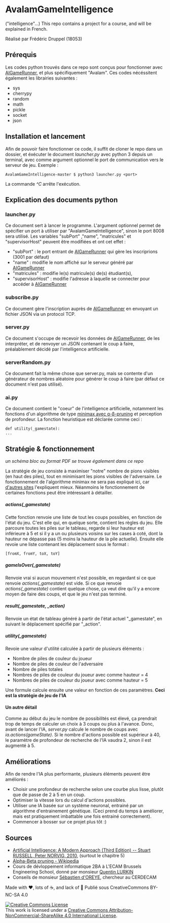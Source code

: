 # AvalamGameIntelligence

("intelligence"...)
This repo contains a project for a course, and will be explained in French.

Réalisé par Frédéric Druppel (18053)

## Prérequis 

Les codes python trouvés dans ce repo sont conçus pour fonctionner avec [AIGameRunner](https://github.com/ECAM-Brussels/AIGameRunner), et plus spécifiquement "Avalam".
Ces codes nécéssitent également les librairies suivantes :

- sys
- cherrypy
- random
- math
- pickle
- socket
- json

## Installation et lancement

Afin de pouvoir faire fonctionner ce code, il suffit de cloner le repo dans un dossier, et éxécuter le document *launcher.py* avec python 3 depuis un terminal, avec comme argument optionnel le port de communication vers le serveur de jeu.
Exemple :

```
AvalamGameIntelligence-master $ python3 launcher.py <port>
```

La commande *^C* arrête l'exécution.

## Explication des documents python

### launcher&#46;py <port>

Ce document sert à lancer le programme. L'argument <port> optionnel permet de spécifier un port à utiliser par  "AvalamGameIntelligence", sinon le port 8008 sera utilisé.
Les variables "subPort" ,"name", "matricules" et "supervisorHost" peuvent être modifiées et ont cet effet :

- "subPort" : le port entrant de [AIGameRunner](https://github.com/ECAM-Brussels/AIGameRunner) qui gère les inscriprions (3001 par défaut)
- "name" : modifie le nom affiché sur le serveur généré par [AIGameRunner](https://github.com/ECAM-Brussels/AIGameRunner)
- "matricules" : modifie le(s) matricule(s) de(s) étudiant(s), 
- "supervisorHost" : modifie l'adresse à laquelle se connecter pour accéder à [AIGameRunner](https://github.com/ECAM-Brussels/AIGameRunner)

### subscribe&#46;py

Ce document gère l'inscription auprès de [AIGameRunner](https://github.com/ECAM-Brussels/AIGameRunner) en envoyant un fichier JSON via un protocol TCP.

### server&#46;py

Ce document s'occupe de recevoir les données de [AIGameRunner](https://github.com/ECAM-Brussels/AIGameRunner), de les interpréter, et de renvoyer un JSON contenant le coup à faire, préalablement décidé par l'intelligence artificielle.

### serverRandom&#46;py

Ce document fait la même chose que server&#46;py, mais se contente d'un générateur de nombres aléatoire pour générer le coup à faire (par défaut ce document n'est pas utilisé).

### ai&#46;py

Ce document contient le "coeur" de l'intelligence artificielle, notamment les fonctions d'un algorithme de type [minimax avec ɑ-β-pruning](https://en.wikipedia.org/wiki/Alpha–beta_pruning) et perception de profondeur. La fonction heuristique est déclarée comme ceci :

```
def utility(_gamestate):
...
```

## Stratégie & fonctionnement

*un schéma bloc au format PDF se trouve également dans ce repo*

La stratégie de jeu consiste à maximiser "notre" nombre de pions visibles (en haut des piles), tout en minimisant les pions visibles de l'adversaire.
Le fonctionnement de l'algorithme minimax ne sera pas expliqué ici, car [d'autres sites](https://en.wikipedia.org/wiki/Alpha–beta_pruning) l'expliquent mieux. Néanmoins le fonctionnement de certaines fonctions peut être intéressant à détailler.

##### actions(_gamestate)

Cette fonction renvoie une liste de tout les coups possibles, en fonction de l'état du jeu. C'est elle qui, en quelque sorte, contient les règles du jeu. 
Elle parcoure toutes les piles sur le tableau, regarde si leur hauteur est inférieure à 5 et si il y a un ou plusieurs voisins sur les cases à coté, dont la hauteur ne dépasse pas {5 moins la hauteur de la pile actuelle}.
Ensuite elle revoie une liste contenant les déplacement sous le format :

```
[fromX, fromY, toX, toY]
```

##### gameIsOver(_gamestate)

Renvoie vrai si aucun mouvement n'est possible, en regardant si ce que renvoie *actions(_gamestate)* est vide. Si ce que renvoie *actions(_gamestate)* contient quelque chose, ça veut dire qu'il y a encore moyen de faire des coups, et que le jeu n'est pas terminé.

##### result(_gamestate, _action)

Renvoie un état de tableau généré à partir de l'état actuel "_gamestate", en suivant le déplacement spécifié par "_action".

##### utility(_gamestate)

Revoie une valeur d'utilité calculée à partir de plusieurs éléments :

- Nombre de piles de couleur du joueur
- Nombre de piles de couleur de l'adversaire
- Nombre de piles totales
- Nombres de piles de couleur du joueur avec comme hauteur = 4
- Nombres de piles de couleur du joueur avec comme hauteur = 5

Une formule calcule ensuite une valeur en fonction de ces paramètres.
__Ceci est la stratégie de jeu de l'IA__

#### Un autre détail

Comme au début du jeu le nombre de possibilités est élevé, ça prendrait trop de temps de calculer un choix à 3 coups ou plus à l'avance. Donc, avant de lancer l'IA, *server&#46;py* calcule le nombre de coups avec *ia&#46;actions(gameState)*. Si le nombre d'actions possible est supérieur à 40, le paramètre de profondeur de recherche de l'IA vaudra 2, sinon il est augmenté à 5.

## Améliorations

Afin de rendre l'IA plus performante, plusieurs éléments peuvent être améliorés :

- Choisir une profondeur de recherche selon une courbe plus lisse, plutôt que de passe de 2 à 5 en un coup.
- Optimiser la vitesse lors du calcul d'actions possibles.
- Utiliser une IA basée sur un système neuronal, entrainé par un algorithme d'entrainement génétique. (Ceci prend du temps à améliorer, mais est pratiquement imbattable une fois entrainé correctement).
- Commencer à bosser sur ce projet plus tôt :)

## Sources

- [Artificial Intelligence: A Modern Approach (Third Edition) -- Stuart RUSSELL, Peter NORVIG, 2010](http://aima.cs.berkeley.edu), (surtout le chapitre 5)
- [Alpha-Beta pruning - Wikipedia](https://en.wikipedia.org/wiki/Alpha–beta_pruning)
- Cours de dévloppement informatique 2BA à L'ECAM Brussels Engineering School, donné par monsieur [Quentin LURKIN](https://www.linkedin.com/in/qlurkin/)
- Conseils de monsieur [Sébastien d'OREYE](https://www.linkedin.com/in/sébastien-d-oreye-716283a8/), chercheur au CERDECAM

Made with ❤️, lots of ☕️, and lack of 🛌
Publié sous CreativeCommons BY-NC-SA 4.0

<a rel="license" href="http://creativecommons.org/licenses/by-nc-sa/4.0/"><img alt="Creative Commons License" style="border-width:0" src="https://i.creativecommons.org/l/by-nc-sa/4.0/88x31.png" /></a><br />This work is licensed under a <a rel="license" href="http://creativecommons.org/licenses/by-nc-sa/4.0/">Creative Commons Attribution-NonCommercial-ShareAlike 4.0 International License</a>.
